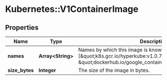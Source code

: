 # Kubernetes::V1ContainerImage

## Properties
Name | Type | Description | Notes
------------ | ------------- | ------------- | -------------
**names** | **Array&lt;String&gt;** | Names by which this image is known. e.g. [\&quot;k8s.gcr.io/hyperkube:v1.0.7\&quot;, \&quot;dockerhub.io/google_containers/hyperkube:v1.0.7\&quot;] | 
**size_bytes** | **Integer** | The size of the image in bytes. | [optional] 


